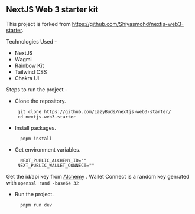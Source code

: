 ## NextJS Web 3 starter kit

This project is forked from https://github.com/Shiyasmohd/nextjs-web3-starter.

Technologies Used - 
- NextJS
- Wagmi
- Rainbow Kit
- Tailwind CSS
- Chakra UI

Steps to run the project -

 - Clone the repository.

        git clone https://github.com/LazyBuds/nextjs-web3-starter/
        cd nextjs-web3-starter

- Install packages.

        pnpm install

- Get environment variables.

        NEXT_PUBLIC_ALCHEMY_ID=""
       NEXT_PUBLIC_WALLET_CONNECT=""

Get the id/api key from [Alchemy](https://www.alchemy.com/) .
Wallet Connect is a random key genrated with `openssl rand -base64 32`

- Run the project.

        pnpm run dev
